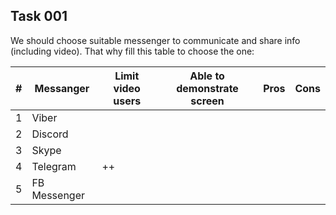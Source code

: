 ## Task 001 

We should choose suitable messenger to communicate and share info (including video).
That why fill this table to choose the one:

|# | Messanger | Limit video users | Able to demonstrate screen | Pros | Cons |
|---|----------| ----------------- | -------------------------- | ---- | ---- |
|1|Viber|
|2|Discord|
|3|Skype|
|4|Telegram|++
|5|FB Messenger|


